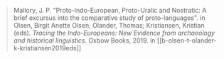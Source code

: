 > Mallory, J. P. "Proto-Indo-European, Proto-Uralic and Nostratic: A brief excursus into the comparative study of proto-languages". in Olsen, Birgit Anette Olsen; Olander, Thomas; Kristiansen, Kristian (eds). *Tracing the Indo-Europeans: New Evidence from archaeology and historical linguistics*. Oxbow Books, 2019.
> in [[b-olsen-t-olander-k-kristiansen2019eds]]